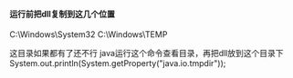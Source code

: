 
#### 运行前把dll复制到这几个位置
C:\Windows\System32
C:\Windows\TEMP

这目录如果都有了还不行
java运行这个命令查看目录，再把dll放到这个目录下
System.out.println(System.getProperty("java.io.tmpdir"));

